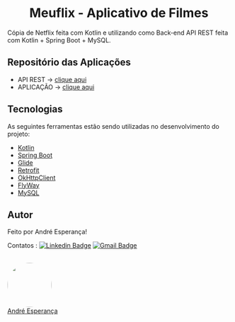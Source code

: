 <h1 align="center">Meuflix - Aplicativo de Filmes</h1>

  <p> 
  Cópia de Netflix feita com Kotlin e utilizando como Back-end API REST feita com Kotlin + Spring Boot + MySQL.
  </p>

## Repositório das Aplicações

- API REST -> [clique aqui](https://github.com/andreesperanca/meuflix-api)
- APLICAÇÃO -> [clique aqui](https://github.com/andreesperanca/meuflix-app.git)

## Tecnologias

As seguintes ferramentas estão sendo utilizadas no desenvolvimento do projeto:

- [Kotlin](https://kotlinlang.org/)
- [Spring Boot](https://spring.io/projects/spring-boot)
- [Glide](https://github.com/bumptech/glide)
- [Retrofit](https://square.github.io/retrofit/)
- [OkHttpClient](https://square.github.io/okhttp/4.x/okhttp/okhttp3/-ok-http-client/)
- [FlyWay](https://flywaydb.org/)
- [MySQL](https://www.mysql.com/)
  
## Autor


Feito por André Esperança!

Contatos :
[![Linkedin Badge](https://img.shields.io/badge/-André-blue?style=flat-square&logo=Linkedin&logoColor=white&link=https://www.linkedin.com/in/andr%C3%A9-esperan%C3%A7a-34021a235/)](https://www.linkedin.com/in/andr%C3%A9-esperan%C3%A7a-34021a235/) 
[![Gmail Badge](https://img.shields.io/badge/-andreluizesperancacorreia@gmail.com-c14438?style=flat-square&logo=Gmail&logoColor=white&link=mailto:andreesperanca2010@gmail.com)](mailto:andreluizesperancacorreia@gmail.com)

<a href="https://github.com/andreesperanca">
 <br /> 
 <img style="border-radius: 50%;" src="https://avatars.githubusercontent.com/andreesperanca" width="100px;" alt=""/>
 <br />
  <a href="https://github.com/andreesperanca" title="">André Esperança</a>
